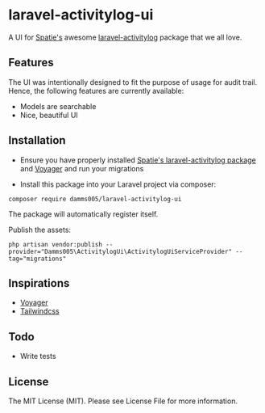# laravel-activitylog-ui

A UI for [Spatie's](https://spatie.be/) awesome [laravel-activitylog](https://github.com/spatie/laravel-activitylog) package that we all love.

## Features

The UI was intentionally designed to fit the purpose of usage for audit trail. Hence, the following features are currently available:

- Models are searchable
- Nice, beautiful UI

## Installation

- Ensure you have properly installed [Spatie's laravel-activitylog package](https://github.com/spatie/laravel-activitylog#installation) and [Voyager](https://github.com/spatie/tcg/voyager) and run your migrations

- Install this package into your Laravel project via composer:

```
composer require damms005/laravel-activitylog-ui
```

The package will automatically register itself.

Publish the assets:

```
php artisan vendor:publish --provider="Damms005\ActivitylogUi\ActivitylogUiServiceProvider" --tag="migrations"
```

## Inspirations

- [Voyager](https://voyager-docs.devdojo.com/)
- [Tailwindcss](https://tailwindcss.com/)

## Todo

- Write tests

## License

The MIT License (MIT). Please see License File for more information.
